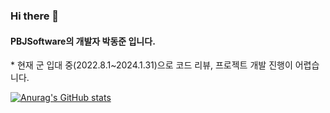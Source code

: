 ### Hi there 👋
#### PBJSoftware의 개발자 박동준 입니다.
\* 현재 군 입대 중(2022.8.1~2024.1.31)으로 코드 리뷰, 프로젝트 개발 진행이 어렵습니다.

[![Anurag's GitHub stats](https://github-readme-stats.vercel.app/api?username=pdjdev)](https://github.com/anuraghazra/github-readme-stats)

<!--
**pdjdev/pdjdev** is a ✨ _special_ ✨ repository because its `README.md` (this file) appears on your GitHub profile.

Here are some ideas to get you started:

- 🔭 I’m currently working on ...
- 🌱 I’m currently learning ...
- 👯 I’m looking to collaborate on ...
- 🤔 I’m looking for help with ...
- 💬 Ask me about ...
- 📫 How to reach me: ...
- 😄 Pronouns: ...
- ⚡ Fun fact: ...
-->
